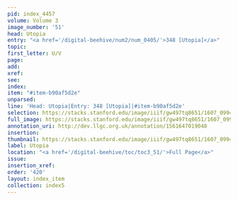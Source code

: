 ```yaml
---
pid: index_4457
volume: Volume 3
image_number: '51'
head: Utopia
entry: "<a href='/digital-beehive/num2/num_0405/'>348 [Utopia]</a>"
topic:
first_letter: U/V
page:
add:
xref:
see:
index:
item: "#item-b90af5d2e"
unparsed:
line: 'Head: Utopia|Entry: 348 [Utopia]|#item-b90af5d2e'
selection: https://stacks.stanford.edu/image/iiif/gw497tq8651/1607_0994/949,2280,506,121/full/0/default.jpg
full_image: https://stacks.stanford.edu/image/iiif/gw497tq8651/1607_0994/full/full/0/default.jpg
annotation_uri: http://dev.llgc.org.uk/annotation/1561647019048
insertion:
thumbnail: https://stacks.stanford.edu/image/iiif/gw497tq8651/1607_0994/949,2280,506,121/150,/0/default.jpg
label: Utopia
location: "<a href='/digital-beehive/toc/toc3_51/'>Full Page</a>"
issue:
insertion_xref:
order: '420'
layout: index_item
collection: index5
---
```

